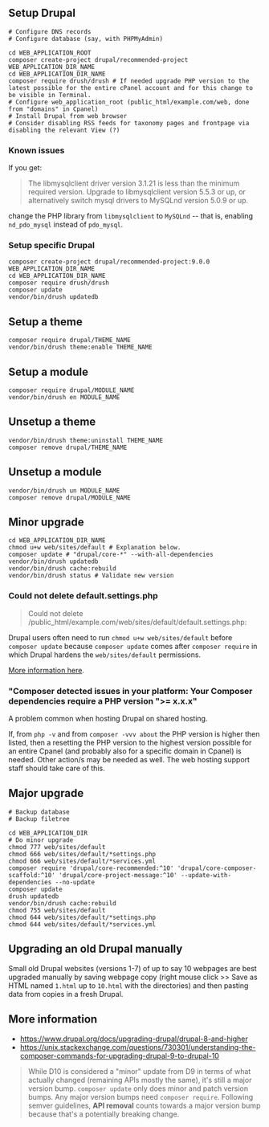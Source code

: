 ## Setup Drupal

```shell
# Configure DNS records
# Configure database (say, with PHPMyAdmin)

cd WEB_APPLICATION_ROOT
composer create-project drupal/recommended-project WEB_APPLICATION_DIR_NAME
cd WEB_APPLICATION_DIR_NAME
composer require drush/drush # If needed upgrade PHP version to the latest possible for the entire cPanel account and for this change to be visible in Terminal.
# Configure web_application_root (public_html/example.com/web, done from "domains" in Cpanel)
# Install Drupal from web browser
# Consider disabling RSS feeds for taxonomy pages and frontpage via disabling the relevant View (?)
```

### Known issues

If you get:

> The libmysqlclient driver version 3.1.21 is less than the minimum required version. Upgrade to libmysqlclient version 5.5.3 or up, or alternatively switch mysql drivers to MySQLnd version 5.0.9 or up.

change the PHP library from `libmysqlclient` to `MySQLnd` -- that is, enabling `nd_pdo_mysql` instead of `pdo_mysql`.

### Setup specific Drupal

```shell
composer create-project drupal/recommended-project:9.0.0 WEB_APPLICATION_DIR_NAME
cd WEB_APPLICATION_DIR_NAME
composer require drush/drush
composer update
vendor/bin/drush updatedb
```

## Setup a theme

```shell
composer require drupal/THEME_NAME
vendor/bin/drush theme:enable THEME_NAME
```

## Setup a module

```shell
composer require drupal/MODULE_NAME
vendor/bin/drush en MODULE_NAME
```

## Unsetup a theme

```shell
vendor/bin/drush theme:uninstall THEME_NAME
composer remove drupal/THEME_NAME
```

## Unsetup a module

```shell
vendor/bin/drush un MODULE_NAME
composer remove drupal/MODULE_NAME
```

## Minor upgrade

```shell
cd WEB_APPLICATION_DIR_NAME
chmod u+w web/sites/default # Explanation below.
composer update # "drupal/core-*" --with-all-dependencies
vendor/bin/drush updatedb
vendor/bin/drush cache:rebuild
vendor/bin/drush status # Validate new version
```

### Could not delete default.settings.php

> Could not delete /public_html/example.com/web/sites/default/default.settings.php:

Drupal users often need to run `chmod u+w web/sites/default` before `composer update` because `composer update` comes after `composer require` in which Drupal hardens the `web/sites/default` permissions.

[More information here](https://drupal.stackexchange.com/questions/314209/when-does-system-requirements-function-runs).

### "Composer detected issues in your platform: Your Composer dependencies require a PHP version ">= x.x.x"

A problem common when hosting Drupal on shared hosting.

If, from `php -v` and from `composer -vvv about` the PHP version is higher then listed, then a resetting the PHP version to the highest version possible for an entire Cpanel (and probably also for a specific domain in Cpanel) is needed. Other action/s may be needed as well. The web hosting support staff should take care of this.

## Major upgrade

```shell
# Backup database
# Backup filetree

cd WEB_APPLICATION_DIR
# Do minor upgrade
chmod 777 web/sites/default
chmod 666 web/sites/default/*settings.php
chmod 666 web/sites/default/*services.yml
composer require 'drupal/core-recommended:^10' 'drupal/core-composer-scaffold:^10' 'drupal/core-project-message:^10' --update-with-dependencies --no-update
composer update
drush updatedb
vendor/bin/drush cache:rebuild
chmod 755 web/sites/default
chmod 644 web/sites/default/*settings.php
chmod 644 web/sites/default/*services.yml
```

## Upgrading an old Drupal manually

Small old Drupal websites (versions 1-7) of up to say 10 webpages are best upgraded manually by saving webpage copy (right mouse click >> Save as HTML named `1.html` up to `10.html` with the directories) and then pasting data from copies in a fresh Drupal.

## More information

* https://www.drupal.org/docs/upgrading-drupal/drupal-8-and-higher
* https://unix.stackexchange.com/questions/730301/understanding-the-composer-commands-for-upgrading-drupal-9-to-drupal-10

> While D10 is considered a "minor" update from D9 in terms of what actually changed (remaining APIs mostly the same), it's still a major version bump. `composer update` only does minor and patch version bumps. Any major version bumps need `composer require`. Following semver guidelines, **API removal** counts towards a major version bump because that's a potentially breaking change.
